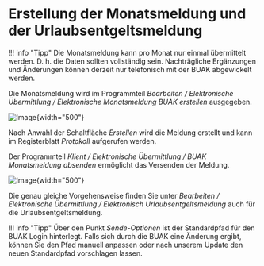 # Erstellung der Monatsmeldung und der Urlaubsentgeltsmeldung

!!! info "Tipp"
    Die Monatsmeldung kann pro Monat nur einmal übermittelt werden. D. h. die Daten sollten vollständig sein. Nachträgliche Ergänzungen und Änderungen können derzeit nur telefonisch mit der BUAK abgewickelt werden.

Die Monatsmeldung wird im Programmteil *Bearbeiten / Elektronische Übermittlung / Elektronische Monatsmeldung BUAK erstellen* ausgegeben.

![Image](<img/image480.png>){width="500"}

Nach Anwahl der Schaltfläche *Erstellen* wird die Meldung erstellt und kann im Registerblatt *Protokoll* aufgerufen werden.

Der Programmteil *Klient / Elektronische Übermittlung / BUAK Monatsmeldung absenden* ermöglicht das Versenden der Meldung.

![Image](<img/image481.png>){width="500"}

Die genau gleiche Vorgehensweise finden Sie unter *Bearbeiten / Elektronische Übermittlung / Elektronisch Urlaubsentgeltsmeldung* auch für die Urlaubsentgeltsmeldung.

!!! info "Tipp"
    Über den Punkt *Sende-Optionen* ist der Standardpfad für den BUAK Login hinterlegt. Falls sich durch die BUAK eine Änderung ergibt, können Sie den Pfad manuell anpassen oder nach unserem Update den neuen Standardpfad vorschlagen lassen.
